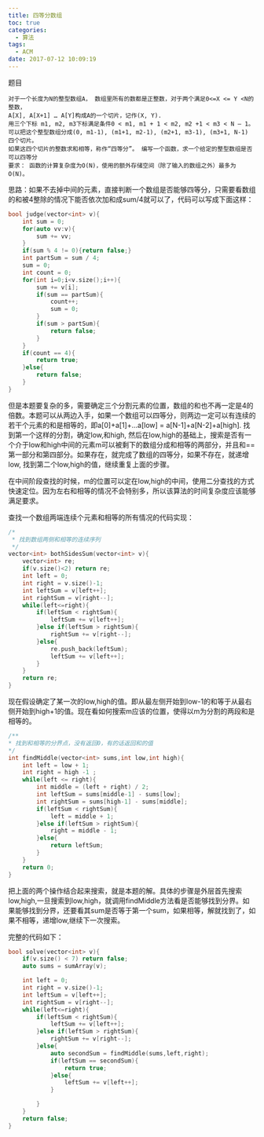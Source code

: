```yaml
---
title: 四等分数组
toc: true
categories:
  - 算法
tags:
  - ACM
date: 2017-07-12 10:09:19
---
```


题目

```
对于一个长度为N的整型数组A， 数组里所有的数都是正整数，对于两个满足0<=X <= Y <N的整数，
A[X], A[X+1] … A[Y]构成A的一个切片，记作(X, Y).
用三个下标 m1, m2, m3下标满足条件0 < m1, m1 + 1 < m2, m2 +1 < m3 < N – 1。
可以把这个整型数组分成(0, m1-1), (m1+1, m2-1), (m2+1, m3-1), (m3+1, N-1) 四个切片。
如果这四个切片的整数求和相等，称作“四等分”。 编写一个函数，求一个给定的整型数组是否可以四等分
要求： 函数的计算复杂度为O(N)，使用的额外存储空间（除了输入的数组之外）最多为O(N)。
```
<!--more-->

思路：如果不去掉中间的元素，直接判断一个数组是否能够四等分，只需要看数组的和被4整除的情况下能否依次加和成sum/4就可以了，代码可以写成下面这样：


```c
bool judge(vector<int> v){
    int sum = 0;
    for(auto vv:v){
        sum += vv;
    }
    if(sum % 4 != 0){return false;}
    int partSum = sum / 4;
    sum = 0;
    int count = 0;
    for(int i=0;i<v.size();i++){
        sum += v[i];
        if(sum == partSum){
            count++;
            sum = 0;
        }
        if(sum > partSum){
            return false;
        }
    }
    if(count == 4){
        return true;
    }else{
        return false;
    }
}
```

但是本题要复杂的多，需要确定三个分割元素的位置，数组的和也不再一定是4的倍数。本题可以从两边入手，如果一个数组可以四等分，则两边一定可以有连续的若干个元素的和是相等的，即a[0]+a[1]+...a[low] = a[N-1]+a[N-2]+a[high]. 找到第一个这样的分割，确定low,和high, 然后在low,high的基础上，搜索是否有一个介于low和high中间的元素m可以被剩下的数组分成和相等的两部分，并且和==第一部分和第四部分。如果存在，就完成了数组的四等分，如果不存在，就递增low, 找到第二个low,high的值，继续重复上面的步骤。

在中间阶段查找的时候，m的位置可以定在low,high的中间，使用二分查找的方式快速定位。因为左右和相等的情况不会特别多，所以该算法的时间复杂度应该能够满足要求。

查找一个数组两端连续个元素和相等的所有情况的代码实现：

```c
/*
 * 找到数组两侧和相等的连续序列
 */
vector<int> bothSidesSum(vector<int> v){
    vector<int> re;
    if(v.size()<2) return re;
    int left = 0;
    int right = v.size()-1;
    int leftSum = v[left++];
    int rightSum = v[right--];
    while(left<=right){
        if(leftSum < rightSum){
            leftSum += v[left++];
        }else if(leftSum > rightSum){
            rightSum += v[right--];
        }else{
            re.push_back(leftSum);
            leftSum += v[left++];
        }
    }
    return re;
}
```

现在假设确定了某一次的low,high的值。即从最左侧开始到low-1的和等于从最右侧开始到high+1的值。现在看如何搜索m应该的位置，使得以m为分割的两段和是相等的。

```c
/**
* 找到和相等的分界点，没有返回0，有的话返回和的值
*/
int findMiddle(vector<int> sums,int low,int high){
    int left = low + 1;
    int right = high -1 ;
    while(left <= right){
        int middle = (left + right) / 2;
        int leftSum = sums[middle-1] - sums[low];
        int rightSum = sums[high-1] - sums[middle];
        if(leftSum < rightSum){
            left = middle + 1;
        }else if(leftSum > rightSum){
            right = middle - 1;
        }else{
            return leftSum;
        }
    }
    return 0;
}
```

把上面的两个操作结合起来搜索，就是本题的解。具体的步骤是外层首先搜索low,high,一旦搜索到low,high，就调用findMiddle方法看是否能够找到分界。如果能够找到分界，还要看其sum是否等于第一个sum，如果相等，解就找到了，如果不相等，递增low,继续下一次搜索。

完整的代码如下：

```c
bool solve(vector<int> v){
    if(v.size() < 7) return false;
    auto sums = sumArray(v);

    int left = 0;
    int right = v.size()-1;
    int leftSum = v[left++];
    int rightSum = v[right--];
    while(left<=right){
        if(leftSum < rightSum){
            leftSum += v[left++];
        }else if(leftSum > rightSum){
            rightSum += v[right--];
        }else{
            auto secondSum = findMiddle(sums,left,right);
            if(leftSum == secondSum){
                return true;
            }else{
                leftSum += v[left++];
            }

        }
    }
    return false;
}
```
